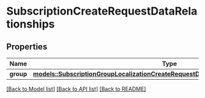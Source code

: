 # SubscriptionCreateRequestDataRelationships

## Properties

Name | Type | Description | Notes
------------ | ------------- | ------------- | -------------
**group** | [**models::SubscriptionGroupLocalizationCreateRequestDataRelationshipsSubscriptionGroup**](SubscriptionGroupLocalizationCreateRequest_data_relationships_subscriptionGroup.md) |  | 

[[Back to Model list]](../README.md#documentation-for-models) [[Back to API list]](../README.md#documentation-for-api-endpoints) [[Back to README]](../README.md)


